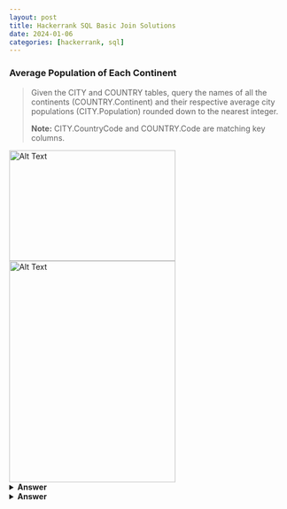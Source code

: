 ```yaml
---
layout: post
title: Hackerrank SQL Basic Join Solutions
date: 2024-01-06
categories: [hackerrank, sql]
---
```


### Average Population of Each Continent

> Given the CITY and COUNTRY tables, query the names of all the continents (COUNTRY.Continent) and their respective average city populations (CITY.Population) rounded down to the nearest integer.
> 
> **Note:** CITY.CountryCode and COUNTRY.Code are matching key columns.

<img src="https://s3.amazonaws.com/hr-challenge-images/8137/1449729804-f21d187d0f-CITY.jpg" alt="Alt Text" width="300" height="200">

<img src="https://s3.amazonaws.com/hr-challenge-images/8342/1449769013-e54ce90480-Country.jpg" alt="Alt Text" width="300" height="400">


<details>
  <summary>
    <strong>
        Answer
    </strong>
  </summary>

``` sql

SELECT CO.CONTINENT, FLOOR(AVG(CI.POPULATION))
FROM CITY CI
INNER JOIN COUNTRY CO
ON CI.COUNTRYCODE = CO.CODE
GROUP BY CO.CONTINENT
```
</details>







<details>
  <summary>
    <strong>
      Answer
    </strong>
  </summary>

<!-- SQL code -->
```sql
SELECT CO.CONTINENT, FLOOR(AVG(CI.POPULATION))
FROM CITY CI
INNER JOIN COUNTRY CO
ON CI.COUNTRYCODE = CO.CODE
GROUP BY CO.CONTINENT
</details>
```